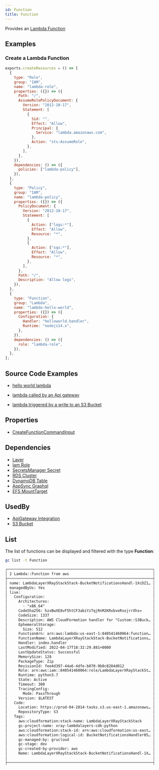 ```yaml
---
id: Function
title: Function
---
```


Provides an [Lambda Function](https://console.aws.amazon.com/lambda/home)

## Examples

### Create a Lambda Function

```js
exports.createResources = () => [
  {
    type: "Role",
    group: "IAM",
    name: "lambda-role",
    properties: ({}) => ({
      Path: "/",
      AssumeRolePolicyDocument: {
        Version: "2012-10-17",
        Statement: [
          {
            Sid: "",
            Effect: "Allow",
            Principal: {
              Service: "lambda.amazonaws.com",
            },
            Action: "sts:AssumeRole",
          },
        ],
      },
    }),
    dependencies: () => ({
      policies: ["lambda-policy"],
    }),
  },
  {
    type: "Policy",
    group: "IAM",
    name: "lambda-policy",
    properties: ({}) => ({
      PolicyDocument: {
        Version: "2012-10-17",
        Statement: [
          {
            Action: ["logs:*"],
            Effect: "Allow",
            Resource: "*",
          },
          {
            Action: ["sqs:*"],
            Effect: "Allow",
            Resource: "*",
          },
        ],
      },
      Path: "/",
      Description: "Allow logs",
    }),
  },
  {
    type: "Function",
    group: "Lambda",
    name: "lambda-hello-world",
    properties: ({}) => ({
      Configuration: {
        Handler: "helloworld.handler",
        Runtime: "nodejs14.x",
      },
    }),
    dependencies: () => ({
      role: "lambda-role",
    }),
  },
];
```

## Source Code Examples

- [hello world lambda](https://github.com/grucloud/grucloud/blob/main/example/aws/Lambda/nodejs/helloworld)

- [lambda called by an Api gateway](https://github.com/grucloud/grucloud/blob/main/example/aws/api-gateway/lambda)

- [lambda triggered by a write to an S3 Bucket](https://github.com/grucloud/grucloud/blob/main/example/aws/serverless-patterns/xray-lambdalayers-cdk-python)

## Properties

- [CreateFunctionCommandInput](https://docs.aws.amazon.com/AWSJavaScriptSDK/v3/latest/clients/client-lambda/interfaces/createfunctioncommandinput.html)

## Dependencies

- [Layer](./Layer.md)
- [Iam Role](../IAM/Role.md)
- [SecretsManager Secret](../SecretsManager/Secret.md)
- [RDS Cluster](../RDS/DBCluster.md)
- [DynamoDB Table](../DynamoDB/Table.md)
- [AppSync Graphql](../AppSync/GraphqlApi.md)
- [EFS MountTarget](../EFS/MountTarget.md)

## UsedBy

- [ApiGateway Integration](../ApiGatewayV2/Integration.md)
- [S3 Bucket](../S3/Bucket.md)

## List

The list of functions can be displayed and filtered with the type **Function**:

```sh
gc list -t Function
```

```txt
┌──────────────────────────────────────────────────────────────────┐
│ 2 Lambda::Function from aws                                      │
├──────────────────────────────────────────────────────────────────┤
│ name: LambdaLayerXRayStackStack-BucketNotificationsHandl-1XcDZ1… │
│ managedByUs: Yes                                                 │
│ live:                                                            │
│   Configuration:                                                 │
│     Architectures:                                               │
│       - "x86_64"                                                 │
│     CodeSha256: hzxBwXE8vF5htCF3abiYzTqjRnM2KRxbveRsojrrXhs=     │
│     CodeSize: 1337                                               │
│     Description: AWS CloudFormation handler for "Custom::S3Buck… │
│     EphemeralStorage:                                            │
│       Size: 512                                                  │
│     FunctionArn: arn:aws:lambda:us-east-1:840541460064:function… │
│     FunctionName: LambdaLayerXRayStackStack-BucketNotifications… │
│     Handler: index.handler                                       │
│     LastModified: 2022-04-17T18:32:29.881+0000                   │
│     LastUpdateStatus: Successful                                 │
│     MemorySize: 128                                              │
│     PackageType: Zip                                             │
│     RevisionId: fee4d397-44a6-4dfe-b070-9b0c8204d012             │
│     Role: arn:aws:iam::840541460064:role/LambdaLayerXRayStackSt… │
│     Runtime: python3.7                                           │
│     State: Active                                                │
│     Timeout: 300                                                 │
│     TracingConfig:                                               │
│       Mode: PassThrough                                          │
│     Version: $LATEST                                             │
│   Code:                                                          │
│     Location: https://prod-04-2014-tasks.s3.us-east-1.amazonaws… │
│     RepositoryType: S3                                           │
│   Tags:                                                          │
│     aws:cloudformation:stack-name: LambdaLayerXRayStackStack     │
│     gc-project-name: xray-lambdalayers-cdk-python                │
│     aws:cloudformation:stack-id: arn:aws:cloudformation:us-east… │
│     aws:cloudformation:logical-id: BucketNotificationsHandler05… │
│     gc-managed-by: grucloud                                      │
│     gc-stage: dev                                                │
│     gc-created-by-provider: aws                                  │
│     Name: LambdaLayerXRayStackStack-BucketNotificationsHandl-1X… │
│                                                                  │
├──────────────────────────────────────────────────────────────────┤
```
